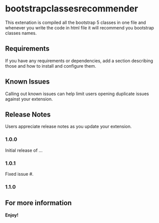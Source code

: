 # bootstrapclassesrecommender

This extenation is compiled all the bootstrap 5 classes in one file and whenever you write the code in html file it will recommend you bootstrap classes names.

## Requirements

If you have any requirements or dependencies, add a section describing those and how to install and configure them.


## Known Issues

Calling out known issues can help limit users opening duplicate issues against your extension.

## Release Notes

Users appreciate release notes as you update your extension.

### 1.0.0

Initial release of ...

### 1.0.1

Fixed issue #.

### 1.1.0

## For more information

**Enjoy!**
